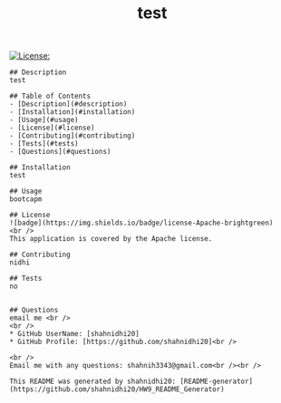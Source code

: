 
  <h1 align="center">test</h1>
  <br/>

  [![License:](https://img.shields.io/badge/License-Apache%202.0-blue.svg)](https://opensource.org/licenses/Apache-2.0) <br/>

    ## Description
    test

    ## Table of Contents
    - [Description](#description)
    - [Installation](#installation)
    - [Usage](#usage)
    - [License](#license)
    - [Contributing](#contributing)
    - [Tests](#tests)
    - [Questions](#questions)

    ## Installation
    test

    ## Usage
    bootcapm

    ## License
    ![badge](https://img.shields.io/badge/license-Apache-brightgreen)
    <br />
    This application is covered by the Apache license.   

    ## Contributing
    nidhi

    ## Tests
    no
  

    ## Questions
    email me <br />
    <br />
    * GitHub UserName: [shahnidhi20]
    * GitHub Profile: [https://github.com/shahnidhi20]<br />
   
    <br />
    Email me with any questions: shahnih3343@gmail.com<br /><br />
   
    This README was generated by shahnidhi20: [README-generator](https://github.com/shahnidhi20/HW9_README_Generator)



